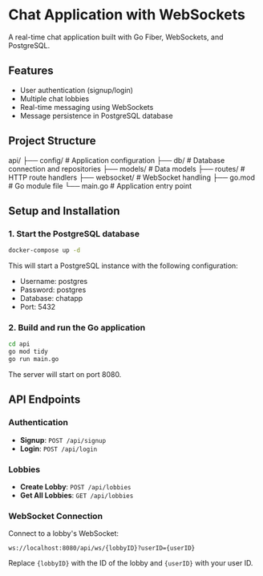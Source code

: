# Chat Application with WebSockets

A real-time chat application built with Go Fiber, WebSockets, and PostgreSQL.

## Features

- User authentication (signup/login)
- Multiple chat lobbies
- Real-time messaging using WebSockets
- Message persistence in PostgreSQL database

## Project Structure 

api/
├── config/           # Application configuration
├── db/               # Database connection and repositories
├── models/           # Data models
├── routes/           # HTTP route handlers
├── websocket/        # WebSocket handling
├── go.mod            # Go module file
└── main.go           # Application entry point

## Setup and Installation

### 1. Start the PostgreSQL database

```bash
docker-compose up -d
```

This will start a PostgreSQL instance with the following configuration:
- Username: postgres
- Password: postgres
- Database: chatapp
- Port: 5432

### 2. Build and run the Go application

```bash
cd api
go mod tidy
go run main.go
```

The server will start on port 8080.

## API Endpoints

### Authentication

- **Signup**: `POST /api/signup`
- **Login**: `POST /api/login`

### Lobbies

- **Create Lobby**: `POST /api/lobbies`
- **Get All Lobbies**: `GET /api/lobbies`

### WebSocket Connection

Connect to a lobby's WebSocket:
```
ws://localhost:8080/api/ws/{lobbyID}?userID={userID}
```

Replace `{lobbyID}` with the ID of the lobby and `{userID}` with your user ID.